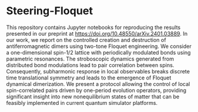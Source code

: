 # Steering-Floquet
This repository contains Jupyter notebooks for reproducing the results presented in our preprint at https://doi.org/10.48550/arXiv.2401.03889. 
In our work, we report on the controlled creation and destruction of antiferromagnetic dimers using two-tone Floquet engineering. We consider a one-dimensional spin-1/2 lattice with periodically modulated bonds using parametric resonances. The stroboscopic dynamics generated from distributed bond modulations lead to pair correlation between spins. Consequently, subharmonic response in local observables breaks discrete time translational symmetry and leads to the emergence of Floquet dynamical dimerization. We present a protocol allowing the control of local spin-correlated pairs driven by one-period evolution operators, providing significant insight into new nonequilibrium states of matter that can be feasibly implemented in current quantum simulator platforms. 

